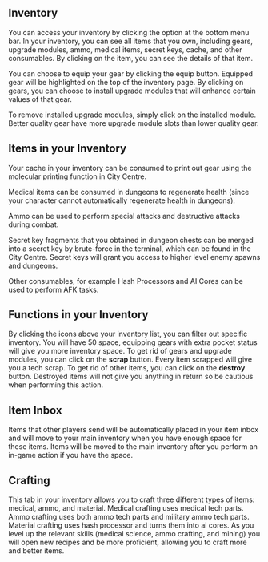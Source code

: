## Inventory

You can access your inventory by clicking the option at the bottom menu bar. In your inventory, you can see all items that you own, including gears, upgrade modules, ammo, medical items, secret keys, cache, and other consumables. By clicking on the item, you can see the details of that item.  

You can choose to equip your gear by clicking the equip button. Equipped gear will be highlighted on the top of the inventory page. By clicking on gears, you can choose to install upgrade modules that will enhance certain values of that gear.  

To remove installed upgrade modules, simply click on the installed module. Better quality gear have more upgrade module slots than lower quality gear.  

## Items in your Inventory

Your cache in your inventory can be consumed to print out gear using the molecular printing function in City Centre.  

Medical items can be consumed in dungeons to regenerate health (since your character cannot automatically regenerate health in dungeons).  

Ammo can be used to perform special attacks and destructive attacks during combat.

Secret key fragments that you obtained in dungeon chests can be merged into a secret key by brute-force in the terminal, which can be found in the City Centre. Secret keys will grant you access to higher level enemy spawns and dungeons.  

Other consumables, for example Hash Processors and AI Cores can be used to perform AFK tasks.

## Functions in your Inventory

By clicking the icons above your inventory list, you can filter out specific inventory. You will have 50 space, equipping gears with extra pocket status will give you more inventory space. To get rid of gears and upgrade modules, you can click on the **scrap** button. Every item scrapped will give you a tech scrap. To get rid of other items, you can click on the **destroy** button. Destroyed items will not give you anything in return so be cautious when performing this action.  

## Item Inbox

Items that other players send will be automatically placed in your item inbox and will move to your main inventory when you have enough space for these items. Items will be moved to the main inventory after you perform an in-game action if you have the space.

## Crafting

This tab in your inventory allows you to craft three different types of items: medical, ammo, and material. Medical crafting uses medical tech parts. Ammo crafting uses both ammo tech parts and military ammo tech parts. Material crafting uses hash processor and turns them into ai cores. As you level up the relevant skills (medical science, ammo crafting, and mining) you will open new recipes and be more proficient, allowing you to craft more and better items.
